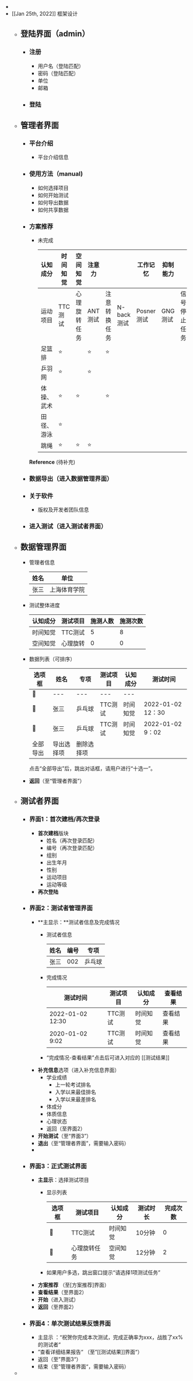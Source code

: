 -
- [[Jan 25th, 2022]] 框架设计
	- ## 登陆界面（admin）
		- ### 注册
			- 用户名（登陆匹配）
			- 密码（登陆匹配）
			- 单位
			- 邮箱
		- ### 登陆
	- ## 管理者界面
		- ### 平台介绍
			- 平台介绍信息
		- ### 使用方法（manual)
			- 如何选择项目
			- 如何开始测试
			- 如何导出数据
			- 如何共享数据
		- ### 方案推荐
			- 未完成

			  | 认知成分 | 时间知觉 | 空间知觉 | 注意力 | | | 工作记忆 | 抑制能力 | | 冲突适应能力 | |
			  |---|---|---|---|---|---|---|---|---|---|---|
			  | 运动项目 | TTC测试 | 心理旋转任务 | ANT测试 | 注意转换任务 | N-back测试 | Posner测试 | GNG测试 | 信号停止任务 | Flanker任务 | Stroop任务 |
			  | 足篮排 | :star: | | :star: | :star: | | | | | | |
			  | 乒羽网 | :star: | | :star: | | | | | | | |
			  | 体操、武术 | :star: | :star: | | :star: | | | | | | |
			  | 田径、游泳 | :star: | | | | | | | | | |
			  | 跳绳 | :star: | :star: | :star: | | | | | | | |
			 **Reference**
			  (待补充)
		- ### 数据导出（进入数据管理界面）
		- ### 关于软件
			- 版权及开发者团队信息
		- ### 进入测试（进入测试者界面）
	- ## 数据管理界面
		- 管理者信息

		  | 姓名 | 单位 |
		  |---|---|
		  | 张三 | 上海体育学院 |
		- 测试整体进度

		  | 认知成分 | 测试项目 | 施测人数 | 施测次数 |
		  |---|---|---|---|
		  | 时间知觉 | TTC测试 | 5 | 8 |
		  | 空间知觉 | 心理旋转 | 0 | 0 |
		- 数据列表（可排序）

		  | 选项框 | 姓名 | 专项 | 测试项目 | 认知成分 | 测试时间 |
		  |---|---|---|---|---|---|
		  | :black_square_button: | --- | --- | --- | --- |
		  | :black_square_button: | 张三 | 乒乓球 | TTC测试 | 时间知觉 | 2022-01-02 12：30 |
		  | :black_square_button: | 张三 | 乒乓球 | TTC测试 | 时间知觉 | 2022-01-02 9：02 |
		  | 全部导出 | 导出选择项 | 删除选择项 |
		  点击“全部导出”后，跳出对话框，请用户进行“十选一”。
		- **返回**（至“管理者界面”）
	- ## 测试者界面
		- ### 界面1：首次建档/再次登录
			- **首次建档**版块
				- 姓名（再次登录匹配）
				- 编号（再次登录匹配）
				- 组别
				- 出生年月
				- 性别
				- 运动项目
				- 运动等级
			- **再次登陆**
		- ### 界面2：测试者管理界面
			- **主显示：**测试者信息及完成情况
				- 测试者信息

				  | 姓名 | 编号 | 专项 |
				  |---|---|---|
				  | 张三 | 002 | 乒乓球 |
				- 完成情况

				  | 测试时间 | 测试项目 | 认知成分 | 查看结果 |
				  |---|---|---|---|
				  | 2022-01-02 12:30 | TTC测试 | 时间知觉 | 查看结果 |
				  | 2020-01-02 9:02 | TTC测试 | 时间知觉 | 查看结果 |
				- “完成情况-查看结果”点击后可进入对应的 [[测试结果]]
			- **补充信息**选项（进入补充信息界面）
				- 学业成绩
					- 上一轮考试排名
					- 入学以来最佳排名
					- 入学以来最差排名
				- 体成分
				- 体质信息
				- 心理状态
				- 返回（至界面2）
			- **开始测试**（至“界面3”）
			- **退出**（至“管理者界面”，需要输入密码）
			-
		- ### 界面3：正式测试界面
			- **主显示**：选择测试项目
				- 显示列表

				  | 选项框 | 测试项目 | 认知成分 | 测试时长 | 完成次数 |
				  |---|---|---|---|---|
				  | :black_square_button: | TTC测试 | 时间知觉 | 10分钟 | 0 |
				  | :black_square_button: | 心理旋转任务 | 空间知觉 | 12分钟 | 2 |
				- 如果用户多选，跳出窗口提示“请选择1项测试任务”
			- **方案推荐** （至[方案推荐]界面）
			- **查看结果**（至界面2）
			- **开始**（进入测试）
			- **返回**（至界面2）
		- ### 界面4：单次测试结果反馈界面
			- 主显示 ：“祝贺你完成本次测试，完成正确率为xxx，战胜了xx%的测试者“
			- ”查看详细结果报告“ （至”[[测试结果]]界面“）
			- 返回（至”界面3“）
			- 结束（至”管理者界面“，需要输入密码）
	-
